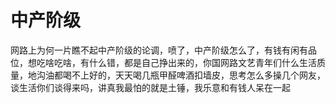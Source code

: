 # 中产阶级

网路上为何一片瞧不起中产阶级的论调，喷了，中产阶级怎么了，有钱有闲有品位，想吃啥吃啥，有什么错，都是自己挣出来的，你国网路文艺青年们什么生活质量，地沟油都喝不上好的，天天喝几瓶甲醛啤酒扣墙皮，思考怎么多操几个网友，谈生活你们谈得来吗，讲真我最怕的就是土锤，我乐意和有钱人呆在一起

